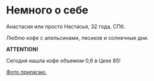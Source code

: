 # Немного о себе

Анастасия или просто Настасья, 32 года, СПб.

Люблю кофе с апельсинами, песиков и солнечные дни.

**ATTENTION!**

Сегодня нашла кофе объемом 0,6 в Цехе 85!

[Фото прилагаю.](https://github.com/Ne-nastye/About-me/blob/main/photo_5388882861018434361_y.jpg)